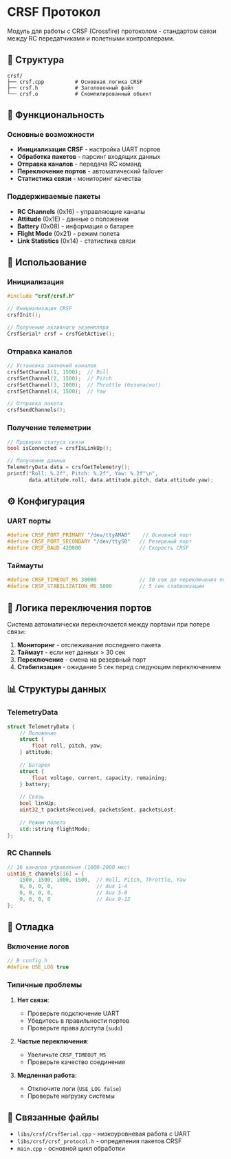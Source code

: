 # CRSF Протокол

Модуль для работы с CRSF (Crossfire) протоколом - стандартом связи между RC передатчиками и полетными контроллерами.

## 📁 Структура

```
crsf/
├── crsf.cpp          # Основная логика CRSF
├── crsf.h            # Заголовочный файл
└── crsf.o            # Скомпилированный объект
```

## 🔧 Функциональность

### Основные возможности

- **Инициализация CRSF** - настройка UART портов
- **Обработка пакетов** - парсинг входящих данных
- **Отправка каналов** - передача RC команд
- **Переключение портов** - автоматический failover
- **Статистика связи** - мониторинг качества

### Поддерживаемые пакеты

- **RC Channels** (0x16) - управляющие каналы
- **Attitude** (0x1E) - данные о положении
- **Battery** (0x08) - информация о батарее  
- **Flight Mode** (0x21) - режим полета
- **Link Statistics** (0x14) - статистика связи

## 🚀 Использование

### Инициализация

```cpp
#include "crsf/crsf.h"

// Инициализация CRSF
crsfInit();

// Получение активного экземпляра
CrsfSerial* crsf = crsfGetActive();
```

### Отправка каналов

```cpp
// Установка значений каналов
crsfSetChannel(1, 1500);  // Roll
crsfSetChannel(2, 1500);  // Pitch
crsfSetChannel(3, 1000);  // Throttle (безопасно!)
crsfSetChannel(4, 1500);  // Yaw

// Отправка пакета
crsfSendChannels();
```

### Получение телеметрии

```cpp
// Проверка статуса связи
bool isConnected = crsfIsLinkUp();

// Получение данных
TelemetryData data = crsfGetTelemetry();
printf("Roll: %.2f°, Pitch: %.2f°, Yaw: %.2f°\n", 
       data.attitude.roll, data.attitude.pitch, data.attitude.yaw);
```

## ⚙️ Конфигурация

### UART порты

```cpp
#define CRSF_PORT_PRIMARY "/dev/ttyAMA0"    // Основной порт
#define CRSF_PORT_SECONDARY "/dev/ttyS0"   // Резервный порт
#define CRSF_BAUD 420000                   // Скорость CRSF
```

### Таймауты

```cpp
#define CRSF_TIMEOUT_MS 30000              // 30 сек до переключения порта
#define CRSF_STABILIZATION_MS 5000         // 5 сек стабилизации
```

## 🔄 Логика переключения портов

Система автоматически переключается между портами при потере связи:

1. **Мониторинг** - отслеживание последнего пакета
2. **Таймаут** - если нет данных > 30 сек
3. **Переключение** - смена на резервный порт
4. **Стабилизация** - ожидание 5 сек перед следующим переключением

## 📊 Структуры данных

### TelemetryData

```cpp
struct TelemetryData {
    // Положение
    struct {
        float roll, pitch, yaw;
    } attitude;
    
    // Батарея
    struct {
        float voltage, current, capacity, remaining;
    } battery;
    
    // Связь
    bool linkUp;
    uint32_t packetsReceived, packetsSent, packetsLost;
    
    // Режим полета
    std::string flightMode;
};
```

### RC Channels

```cpp
// 16 каналов управления (1000-2000 мкс)
uint16_t channels[16] = {
    1500, 1500, 1000, 1500,  // Roll, Pitch, Throttle, Yaw
    0, 0, 0, 0,              // Aux 1-4
    0, 0, 0, 0,              // Aux 5-8  
    0, 0, 0, 0               // Aux 9-12
};
```

## 🐛 Отладка

### Включение логов

```cpp
// В config.h
#define USE_LOG true
```

### Типичные проблемы

1. **Нет связи**:
   - Проверьте подключение UART
   - Убедитесь в правильности портов
   - Проверьте права доступа (`sudo`)

2. **Частые переключения**:
   - Увеличьте `CRSF_TIMEOUT_MS`
   - Проверьте качество соединения

3. **Медленная работа**:
   - Отключите логи (`USE_LOG false`)
   - Проверьте нагрузку системы

## 🔗 Связанные файлы

- `libs/crsf/CrsfSerial.cpp` - низкоуровневая работа с UART
- `libs/crsf/crsf_protocol.h` - определения пакетов CRSF
- `main.cpp` - основной цикл обработки
